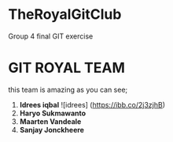 # TheRoyalGitClub
Group 4 final GIT exercise
# GIT ROYAL TEAM 

this team is amazing as you can see;

1. **Idrees iqbal**  ![idrees] (https://ibb.co/2j3zjhB)
2. **Haryo Sukmawanto**
3. **Maarten Vandeale**
4. **Sanjay Jonckheere** 
